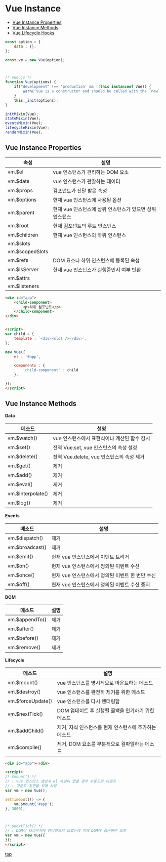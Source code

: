 # Vue Instance

- [Vue Instance Properties](#vue-instance-properties)
- [Vue Instance Methods](#vue-instance-methods)
- [Vue Lifecycle Hooks](./vue-lifecycle-hooks.md)


```js
const option = {
    data : {},
};

const vm = new Vue(option);



/* vue.js */
function Vue(options) {
    if("development" !== 'production' && !(this instanceof Vue)) {
        warn('Vue is a constructor and should be called with the `new` keyword');
    }
    this._init(options);
}

initMixin(Vue);
stateMixin(Vue);
eventsMixin(Vue);
lifecycleMixin(Vue);
renderMixin(Vue);
```



## Vue Instance Properties

속성 | 설명
---|---
vm.$el          | vue 인스턴스가 관리하는 DOM 요소
vm.$data        | vue 인스턴스가 관찰하는 데이터
vm.$props       | 컴포넌트가 전달 받은 속성
vm.$options     | 현재 vue 인스턴스에 사용된 옵션
vm.$parent      | 현재 vue 인스턴스에 상위 인스턴스가 있으면 상위 인스턴스
vm.$root        | 현재 컴포넌트의 루트 인스턴스
vm.$children    | 현재 vue 인스턴스의 하위 인스턴스  
vm.$slots       |
vm.$scopedSlots |
vm.$refs        | DOM 요소나 하위 인스턴스에 등록된 속성
vm.$isServer    | 현재 vue 인스턴스가 실행중인지 여부 반환
vm.$attrs       |
vm.$listeners   |


```html
<div id="app">
    <child-component>
        <p>하위 컴포넌트</p>
    </child-component>
</div>


<script>
var child = {
    template : `<div><slot /></div>`,
};

new Vue({
    el : '#app',

    components : {
        'child-component' : child
    },

});
</script>
```



## Vue Instance Methods

**Data**

메소드 | 설명
---|---
vm.$watch()       | vue 인스턴스에서 표현식이나 계산된 함수 감시
vm.$set()         | 전역 Vue.set, vue 인스턴스의 속성 설정
vm.$delete()      | 전역 Vue.delete, vue 인스턴스의 속성 제거
vm.$get()         | 제거
vm.$add()         | 제거
vm.$eval()        | 제거
vm.$interpolate() | 제거
vm.$log()         | 제거



**Events**

메소드 | 설명
---|---
vm.$dispatch()  | 제거
vm.$broadcast() | 제거
vm.$emit()      | 현재 vue 인스턴스에서 이벤트 트리거
vm.$on()        | 현재 vue 인스턴스에서 정의된 이벤트 수신
vm.$once()      | 현재 vue 인스턴스에서 정의된 이벤트 한 번만 수신
vm.$off()       | 현재 vue 인스턴스에서 정의된 이벤트 수신 중지



**DOM**

메소드 | 설명
---|---
vm.$appendTo() | 제거
vm.$after()    | 제거
vm.$before()   | 제거
vm.$remove()   | 제거



**Lifecycle**

메소드 | 설명
---|---
vm.$mount()       | vue 인스턴스를 명시적으로 마운트하는 메소드
vm.$destroy()     | vue 인스턴스를 완전히 제거를 위한 메소드
vm.$forceUpdate() | vue 인스턴스를 다시 렌더링함
vm.$nextTick()    | DOM 업데이트 후 실행될 콜백을 연기하기 위한 메소드
vm.$addChild()    | 제거, 자식 인스턴스를 현재 인스턴스에 추가하는 메소드
vm.$compile()     | 제거, DOM 요소를 부분적으로 컴파일하는 메소드


```html
<div id="app"></div>

<script>
/* $mount() */
// : vue 인스턴스 생성시 el 속성이 없을 경우 수동으로 마운트
// : 마운트 지연을 위해 사용  
var vm = new Vue();

setTimeout(() => {
    vm.$mount('#app');
}, 3000);



/* $nextTick() */
// : DOM이 브라우저에 렌더링되지 않았는데 이때 DOM에 접근하면 오류
var vm = new Vue({
});
</script>
```



[top](#)
